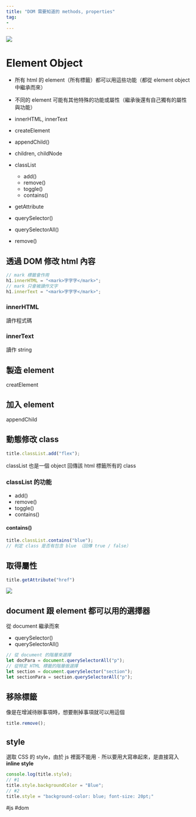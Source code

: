 ```yaml
---
title: "DOM 需要知道的 methods, properties"
tag: 
- 
---
```

![](https://i.imgur.com/42G4N5a.png)
# Element Object
- 所有 html 的 element（所有標籤）都可以用這些功能（都從 element object 中繼承而來）
- 不同的 element 可能有其他特殊的功能或屬性（繼承後還有自己獨有的屬性與功能）

- innerHTML, innerText
- createElement
- appendChild()
- children, childNode
- classList
	- add()
	- remove()
	- toggle()
	- contains()
- getAttribute
- querySelector()
- querySelectorAll()
- remove()


## 透過 DOM 修改 html 內容
```javascript
// mark 標籤會作用
h1.innerHTML = "<mark>字字字</mark>";
// mark 只會被讀作文字
h1.innerText = "<mark>字字字</mark>";
```
### innerHTML
讀作程式碼
### innerText
讀作 string


## 製造 element
creatElement
## 加入 element
appendChild

## 動態修改 class
```javascript
title.classList.add("flex"); 
```
classList 也是一個 object
回傳該 html 標籤所有的 class
### classList 的功能
- add()
- remove()
- toggle()
- contains()

#### contains()
```javascript
title.classList.contains("blue");
// 判定 class 是否有包含 blue （回傳 true / false）
```

## 取得屬性
```javascript
title.getAttribute("href")
```
![](https://i.imgur.com/0nHFx1H.png)



## document 跟 element 都可以用的選擇器
從 document 繼承而來
- querySelector()
- querySelectorAll()

```javascript
// 從 document 的階層來選擇
let docPara = document.querySelectorAll("p");
// 從特定 HTML 標籤的階層做選擇
let section = document.querySelector("section");
let sectionPara = section.querySelectorAll("p");
```

## 移除標籤
像是在增減待辦事項時，想要刪掉事項就可以用這個
```javascript
title.remove();
```

## style
選取 CSS 的 style，由於 js 裡面不能用 `-` 所以要用大寫串起來，是直接寫入 **inline style**

```js
console.log(title.style);
// #1
title.style.backgroundColor = "Blue";
// #2
title.style = "background-color: blue; font-size: 20pt;"
```

#js #dom